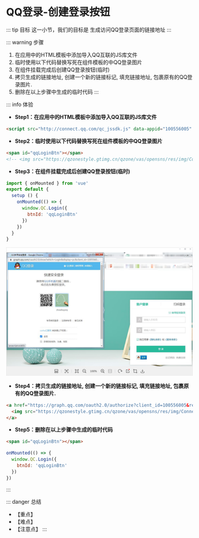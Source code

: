 # QQ登录-创建登录按钮

::: tip 目标
这一小节，我们的目标是 生成访问QQ登录页面的链接地址
:::

::: warning 步骤

1. 在应用中的HTML模板中添加导入QQ互联的JS库文件
2. 临时使用以下代码替换写死在组件模板的中QQ登录图片
3. 在组件挂载完成后创建QQ登录按钮(临时)
4. 拷贝生成的链接地址, 创建一个新的链接标记, 填充链接地址, 包裹原有的QQ登录图片.
5. 删除在以上步骤中生成的临时代码
:::

::: info 体验

* **Step1：在应用中的HTML模板中添加导入QQ互联的JS库文件**

```html
<script src="http://connect.qq.com/qc_jssdk.js" data-appid="100556005" data-redirecturi="http://www.corho.com:8080/#/login/callback"></script>
```

* **Step2：临时使用以下代码替换写死在组件模板的中QQ登录图片**

```html
<span id="qqLoginBtn"></span>
<!-- <img src="https://qzonestyle.gtimg.cn/qzone/vas/opensns/res/img/Connect_logo_7.png"/> -->
```

* **Step3：在组件挂载完成后创建QQ登录按钮(临时)**

```js
import { onMounted } from 'vue'
export default {
  setup () {
    onMounted(() => {
      window.QC.Login({
        btnId: 'qqLoginBtn'
      })
    })
  }
}
```

![55](./images/55.png)

* **Step4：拷贝生成的链接地址, 创建一个新的链接标记, 填充链接地址, 包裹原有的QQ登录图片.**

```html
<a href="https://graph.qq.com/oauth2.0/authorize?client_id=100556005&response_type=token&scope=all&redirect_uri=http%3A%2F%2Fwww.corho.com%3A8080%2F%23%2Flogin%2Fcallback">
  <img src="https://qzonestyle.gtimg.cn/qzone/vas/opensns/res/img/Connect_logo_7.png"/>
</a>
```

* **Step5：删除在以上步骤中生成的临时代码**

```html
<span id="qqLoginBtn"></span>
```

```js
onMounted(() => {
  window.QC.Login({
    btnId: 'qqLoginBtn'
  })
})
```

:::

::: danger 总结

* 【重点】
* 【难点】
* 【注意点】
:::
